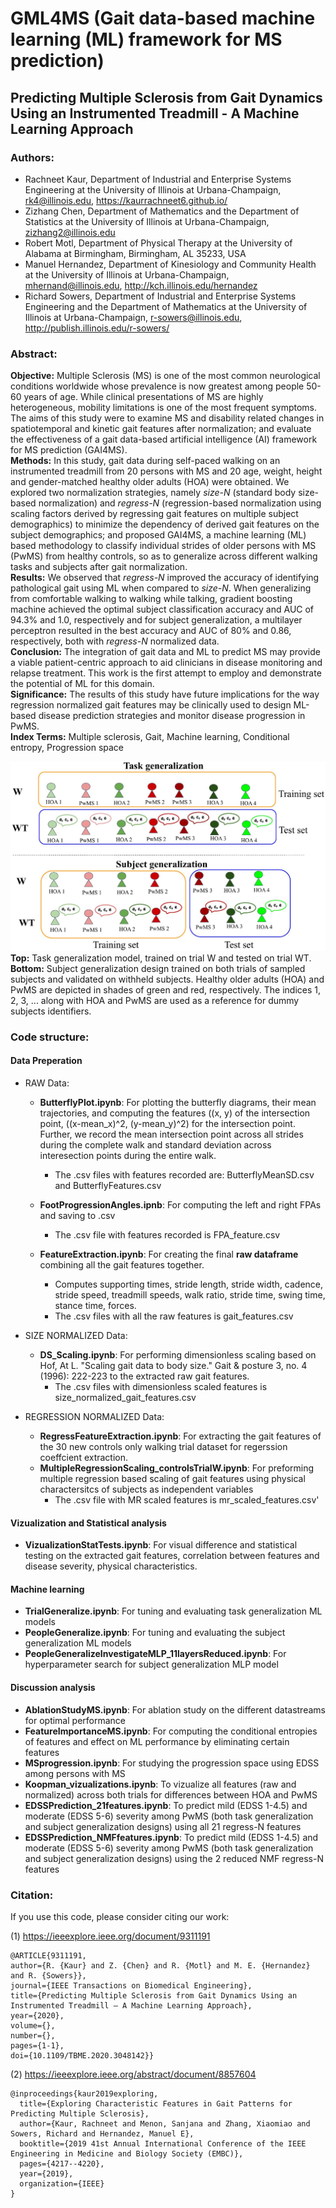# GML4MS (Gait data-based machine learning (ML) framework for MS prediction)
## Predicting Multiple Sclerosis from Gait Dynamics Using an Instrumented Treadmill - A Machine Learning Approach

### Authors:
* Rachneet Kaur, Department of Industrial and Enterprise Systems Engineering at the University of Illinois at Urbana-Champaign, rk4@illinois.edu, https://kaurrachneet6.github.io/
* Zizhang Chen, Department of Mathematics and the Department of Statistics at the University of Illinois at Urbana-Champaign, zizhang2@illinois.edu
* Robert Motl, Department of Physical Therapy at the University of Alabama at Birmingham, Birmingham, AL 35233, USA
* Manuel Hernandez, Department of Kinesiology and Community Health at the University of Illinois at Urbana-Champaign, mhernand@illinois.edu, http://kch.illinois.edu/hernandez
* Richard Sowers, Department of Industrial and Enterprise Systems Engineering and the Department of Mathematics at the University of Illinois at Urbana-Champaign, r-sowers@illinois.edu, http://publish.illinois.edu/r-sowers/

### Abstract:
**Objective:** Multiple Sclerosis (MS) is one of the most common neurological conditions worldwide whose prevalence is now greatest among people 50-60 years of age. While clinical presentations of MS are highly heterogeneous, mobility limitations is one of the most frequent symptoms. The aims of this study were to examine MS and disability related changes in spatiotemporal and kinetic gait features after normalization; and evaluate the effectiveness of a gait data-based artificial intelligence (AI) framework for MS prediction (GAI4MS). \
**Methods:** In this study, gait data during self-paced walking on an instrumented treadmill from 20 persons with MS and 20 age, weight, height and gender-matched healthy older adults (HOA) were obtained.  We explored two normalization strategies, namely *size-N* (standard body size-based normalization) and *regress-N* (regression-based normalization using scaling factors derived by regressing gait features on multiple subject demographics) to minimize the dependency of derived gait features on the subject demographics; and proposed GAI4MS, a machine learning (ML) based methodology to classify individual strides of older persons with MS (PwMS) from healthy controls, so as to generalize across different walking tasks and subjects after gait normalization. \
**Results:** We observed that *regress-N* improved the accuracy of identifying pathological gait using ML when compared to *size-N*. When generalizing from comfortable walking to walking while talking, gradient boosting machine achieved the optimal subject classification accuracy and AUC of 94.3% and 1.0, respectively and for subject generalization, a multilayer perceptron resulted in the best accuracy and AUC of 80% and 0.86, respectively, both with *regress-N* normalized data. \
**Conclusion:** The integration of gait data and ML to predict MS may provide a viable patient-centric approach to aid clinicians in disease monitoring and relapse treatment. This work is the first attempt to employ and demonstrate the potential of ML for this domain. \
**Significance:** The results of this study have future implications for the way regression normalized gait features may be clinically used to design ML-based disease prediction strategies and monitor disease progression in PwMS. \
**Index Terms:** Multiple sclerosis, Gait, Machine learning, Conditional entropy, Progression space

![Model frameworks](model_frameworks.JPG)
**Top:** Task generalization model, trained on trial W and tested on trial WT. 
**Bottom:** Subject generalization design trained on both trials of sampled subjects and validated on withheld subjects. Healthy older adults (HOA) and PwMS are depicted in shades of green and red, respectively. The indices 1, 2, 3, ... along with HOA and PwMS are used as a reference for dummy subjects identifiers.


### Code structure:
#### Data Preperation 
* RAW Data:
    * **ButterflyPlot.ipynb**: For plotting the butterfly diagrams, their mean trajectories, and computing the features ((x, y) of the intersection point, ((x-mean_x)^2, (y-mean_y)^2) for the intersection point.
Further, we record the mean intersection point across all strides during the complete walk and standard deviation across interesection points during the entire walk. 
        * The .csv files with features recorded are: ButterflyMeanSD.csv and ButterflyFeatures.csv

    * **FootProgressionAngles.ipnb**: For computing the left and right FPAs and saving to .csv 
        * The .csv file with features recorded is FPA_feature.csv

    * **FeatureExtraction.ipynb**: For creating the final **raw dataframe** combining all the gait features together. 
        * Computes supporting times, stride length, stride width, cadence, stride speed, treadmill speeds, walk ratio, stride time, swing time, stance time, forces. 
        * The .csv files with all the raw features is gait_features.csv

* SIZE NORMALIZED Data:
    *  **DS_Scaling.ipynb**: For performing dimensionless scaling based on Hof, At L. "Scaling gait data to body size." Gait & posture 3, no. 4 (1996): 222-223 to the extracted raw gait features.
        * The .csv files with dimensionless scaled features is size_normalized_gait_features.csv

* REGRESSION NORMALIZED Data:
    * **RegressFeatureExtraction.ipynb**: For extracting the gait features of the 30 new controls only walking trial dataset for regerssion coeffcient extraction.
    * **MultipleRegressionScaling_controlsTrialW.ipynb**: For preforming multiple regression based scaling of gait features using physical charactersitcs of subjects as independent variables
        * The .csv file with MR scaled features is mr_scaled_features.csv' 

#### Vizualization and Statistical analysis
* **VizualizationStatTests.ipynb**: For visual difference and statistical testing on the extracted gait features, correlation between features and disease severity, physical characteristics.

#### Machine learning 
* **TrialGeneralize.ipynb**: For tuning and evaluating task generalization ML models 
* **PeopleGeneralize.ipynb**: For tuning and evaluating the subject generalization ML models 
* **PeopleGeneralizeInvestigateMLP_11layersReduced.ipynb**: For hyperparameter search for subject generalization MLP model 

#### Discussion analysis 
* **AblationStudyMS.ipynb**: For ablation study on the different datastreams for optimal performance 
* **FeatureImportanceMS.ipynb**: For computing the conditional entropies of features and effect on ML performance by eliminating certain features 
* **MSprogression.ipynb**: For studying the progression space using EDSS among persons with MS 
* **Koopman_vizualizations.ipynb**: To vizualize all features (raw and normalized) across both trials for differences between HOA and PwMS
* **EDSSPrediction_21features.ipynb**: To predict mild (EDSS 1-4.5) and moderate (EDSS 5-6) severity among PwMS (both task generalization and subject generalization designs) using all 21 regress-N features 
* **EDSSPrediction_NMFfeatures.ipynb**: To predict mild (EDSS 1-4.5) and moderate (EDSS 5-6) severity among PwMS (both task generalization and subject generalization designs) using the 2 reduced NMF regress-N features 

### Citation:
If you use this code, please consider citing our work:

(1) https://ieeexplore.ieee.org/document/9311191
```
@ARTICLE{9311191,  
author={R. {Kaur} and Z. {Chen} and R. {Motl} and M. E. {Hernandez} and R. {Sowers}},  
journal={IEEE Transactions on Biomedical Engineering},   
title={Predicting Multiple Sclerosis from Gait Dynamics Using an Instrumented Treadmill – A Machine Learning Approach},   
year={2020},  
volume={},  
number={},  
pages={1-1},  
doi={10.1109/TBME.2020.3048142}}
```

(2) https://ieeexplore.ieee.org/abstract/document/8857604
```
@inproceedings{kaur2019exploring,
  title={Exploring Characteristic Features in Gait Patterns for Predicting Multiple Sclerosis},
  author={Kaur, Rachneet and Menon, Sanjana and Zhang, Xiaomiao and Sowers, Richard and Hernandez, Manuel E},
  booktitle={2019 41st Annual International Conference of the IEEE Engineering in Medicine and Biology Society (EMBC)},
  pages={4217--4220},
  year={2019},
  organization={IEEE}
}
```
